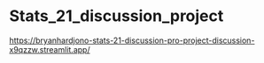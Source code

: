 # Stats_21_discussion_project
https://bryanhardjono-stats-21-discussion-pro-project-discussion-x9qzzw.streamlit.app/
